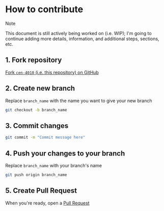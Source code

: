 # How to contribute
> [!NOTE]
> This document is still actively being worked on (i.e. WIP); I'm going to continue adding more details, information, and additional steps, sections, etc.

## 1. Fork repository
[Fork `cen-4010` (i.e. this repository) on GitHub](https://github.com/lynkos/cen-4010/fork)

## 2. Create new branch
Replace `branch_name` with the name you want to give your new branch
   ```sh
   git checkout -b branch_name
   ```

## 3. Commit changes
   ```sh
   git commit -m "Commit message here"
   ```

## 4. Push your changes to your branch
Replace `branch_name` with your branch's name
   ```sh
   git push origin branch_name
   ```

## 5. Create Pull Request
When you're ready, open a <a target="_blank" href="https://github.com/lynkos/cen-4010/pulls">Pull Request</a>